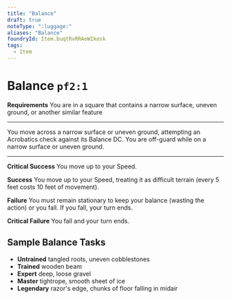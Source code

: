 ```yaml
---
title: "Balance"
draft: true
noteType: ":luggage:"
aliases: "Balance"
foundryId: Item.buqtRvRRAeWIkosk
tags:
  - Item
---
```


# Balance `pf2:1`

**Requirements** You are in a square that contains a narrow surface, uneven ground, or another similar feature

* * *

You move across a narrow surface or uneven ground, attempting an Acrobatics check against its Balance DC. You are off-guard while on a narrow surface or uneven ground.

* * *

**Critical Success** You move up to your Speed.

**Success** You move up to your Speed, treating it as difficult terrain (every 5 feet costs 10 feet of movement).

**Failure** You must remain stationary to keep your balance (wasting the action) or you fall. If you fall, your turn ends.

**Critical Failure** You fall and your turn ends.

## Sample Balance Tasks

*   **Untrained** tangled roots, uneven cobblestones
*   **Trained** wooden beam
*   **Expert** deep, loose gravel
*   **Master** tightrope, smooth sheet of ice
*   **Legendary** razor's edge, chunks of floor falling in midair
